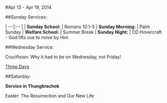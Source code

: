 #Apr 13 - Apr 19, 2014

##Sunday Services:

| --:|:-- |
| **Sunday School:**	|	Romans 10:1-5
| **Sunday Morning:**	|	Palm Sunday
| **Welfare School:**	|	Summer Break
| **Sunday Night:**	|	CD Hovercraft - God lifts use to move by Him

##Wednesday Service:

Crucifixion: Why it had to be on Wednesday, not Friday!

[Three Days](http://ad2004.com/prophecytruths/Articles/Prophecy/3days3nights.html)

##Saturday:

**Service in Thungkrachok**

Easter: The Resurrection and Our New Life